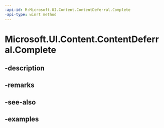 ```yaml
---
-api-id: M:Microsoft.UI.Content.ContentDeferral.Complete
-api-type: winrt method
---
```


# Microsoft.UI.Content.ContentDeferral.Complete

<!--
public void Complete ();
-->


## -description

## -remarks

## -see-also

## -examples


